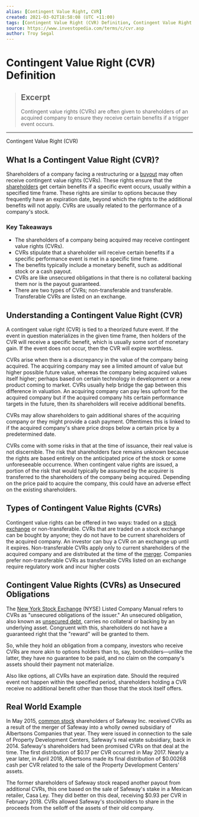 ```yaml
---
alias: [Contingent Value Right, CVR]
created: 2021-03-02T18:58:08 (UTC +11:00)
tags: [Contingent Value Right (CVR) Definition, Contingent Value Right (CVR)]
source: https://www.investopedia.com/terms/c/cvr.asp
author: Troy Segal
---
```


# Contingent Value Right (CVR) Definition

> ## Excerpt
> Contingent value rights (CVRs) are often given to shareholders of an acquired company to ensure they receive certain benefits if a trigger event occurs.

---

Contingent Value Right (CVR)
## What Is a Contingent Value Right (CVR)?

Shareholders of a company facing a restructuring or a [buyout](https://www.investopedia.com/terms/b/buyout.asp) may often receive contingent value rights (CVRs). These rights ensure that the [shareholders](https://www.investopedia.com/terms/s/shareholder.asp) get certain benefits if a specific event occurs, usually within a specified time frame. These rights are similar to options because they frequently have an expiration date, beyond which the rights to the additional benefits will not apply. CVRs are usually related to the performance of a company's stock.

### Key Takeaways

-   The shareholders of a company being acquired may receive contingent value rights (CVRs).
-   CVRs stipulate that a shareholder will receive certain benefits if a specific performance event is met in a specific time frame.
-   The benefits typically include a monetary benefit, such as additional stock or a cash payout.
-   CVRs are like unsecured obligations in that there is no collateral backing them nor is the payout guaranteed.
-   There are two types of CVRs; non-transferable and transferable. Transferable CVRs are listed on an exchange.

## Understanding a Contingent Value Right (CVR)

A contingent value right (CVR) is tied to a theorized future event. If the event in question materializes in the given time frame, then holders of the CVR will receive a specific benefit, which is usually some sort of monetary gain. If the event does not occur, then the CVR will expire worthless.

CVRs arise when there is a discrepancy in the value of the company being acquired. The acquiring company may see a limited amount of value but higher possible future value, whereas the company being acquired values itself higher; perhaps based on certain technology in development or a new product coming to market. CVRs usually help bridge the gap between this difference in valuation. An acquiring company can pay less upfront for the acquired company but if the acquired company hits certain performance targets in the future, then its shareholders will receive additional benefits.

CVRs may allow shareholders to gain additional shares of the acquiring company or they might provide a cash payment. Oftentimes this is linked to if the acquired company's share price drops below a certain price by a predetermined date.

CVRs come with some risks in that at the time of issuance, their real value is not discernible. The risk that shareholders face remains unknown because the rights are based entirely on the anticipated price of the stock or some unforeseeable occurrence. When contingent value rights are issued, a portion of the risk that would typically be assumed by the acquirer is transferred to the shareholders of the company being acquired. Depending on the price paid to acquire the company, this could have an adverse effect on the existing shareholders.

## Types of Contingent Value Rights (CVRs)

Contingent value rights can be offered in two ways: traded on a [stock exchange](https://www.investopedia.com/articles/basics/04/092404.asp) or non-transferable. CVRs that are traded on a stock exchange can be bought by anyone; they do not have to be current shareholders of the acquired company. An investor can buy a CVR on an exchange up until it expires. Non-transferable CVRs apply only to current shareholders of the acquired company and are distributed at the time of the [merger](https://www.investopedia.com/terms/m/merger.asp). Companies prefer non-transferable CVRs as transferable CVRs listed on an exchange require regulatory work and incur higher costs

## Contingent Value Rights (CVRs) as Unsecured Obligations

The [New York Stock Exchange](https://www.investopedia.com/terms/n/nyse.asp) (NYSE) Listed Company Manual refers to CVRs as "unsecured obligations of the issuer." An unsecured obligation, also known as [unsecured debt](https://www.investopedia.com/terms/u/unsecureddebt.asp), carries no collateral or backing by an underlying asset. Congruent with this, shareholders do not have a guaranteed right that the "reward" will be granted to them.

So, while they hold an obligation from a company, investors who receive CVRs are more akin to options holders than to, say, bondholders—unlike the latter, they have no guarantee to be paid, and no claim on the company's assets should their payment not materialize.

Also like options, all CVRs have an expiration date. Should the required event not happen within the specified period, shareholders holding a CVR receive no additional benefit other than those that the stock itself offers.

## Real World Example

In May 2015, [common stock](https://www.investopedia.com/terms/c/commonstock.asp) shareholders of Safeway Inc. received CVRs as a result of the merger of Safeway into a wholly owned subsidiary of Albertsons Companies that year. They were issued in connection to the sale of Property Development Centers, Safeway's real estate subsidiary, back in 2014. Safeway's shareholders had been promised CVRs on that deal at the time. The first distribution of $0.17 per CVR occurred in May 2017. Nearly a year later, in April 2018, Albertsons made its final distribution of $0.00268 cash per CVR related to the sale of the Property Development Centers' assets.

The former shareholders of Safeway stock reaped another payout from additional CVRs, this one based on the sale of Safeway's stake in a Mexican retailer, Casa Ley. They did better on this deal, receiving $0.93 per CVR in February 2018. CVRs allowed Safeway's stockholders to share in the proceeds from the selloff of the assets of their old company.
